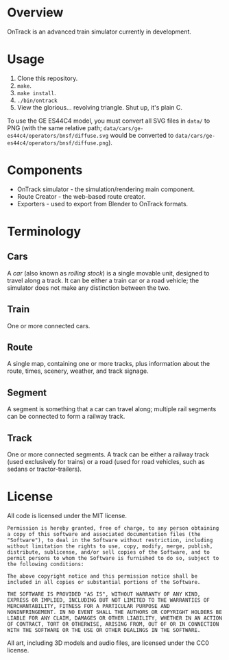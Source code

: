 
# Overview

OnTrack is an advanced train simulator currently in
development.

# Usage

1. Clone this repository.
2. `make`.
3. `make install`.
4. `./bin/ontrack`
5. View the glorious... revolving triangle. Shut up, it's plain C.

To use the GE ES44C4 model, you must convert all SVG files in `data/`
to PNG (with the same relative path;
`data/cars/ge-es44c4/operators/bnsf/diffuse.svg` would be converted to
`data/cars/ge-es44c4/operators/bnsf/diffuse.png`).

# Components

* OnTrack simulator - the simulation/rendering main component.
* Route Creator - the web-based route creator.
* Exporters - used to export from Blender to OnTrack formats.

# Terminology

## Cars

A _car_ (also known as _rolling stock_) is a single movable unit,
designed to travel along a track. It can be either a train car or a
road vehicle; the simulator does not make any distinction between the
two.

## Train

One or more connected cars.

## Route

A single map, containing one or more tracks, plus information about
the route, times, scenery, weather, and track signage.

## Segment

A segment is something that a car can travel along; multiple rail
segments can be connected to form a railway track.

## Track

One or more connected segments. A track can be either a railway track
(used exclusively for trains) or a road (used for road vehicles, such as
sedans or tractor-trailers).

# License

All code is licensed under the MIT license.

    Permission is hereby granted, free of charge, to any person obtaining
    a copy of this software and associated documentation files (the
    "Software"), to deal in the Software without restriction, including
    without limitation the rights to use, copy, modify, merge, publish,
    distribute, sublicense, and/or sell copies of the Software, and to
    permit persons to whom the Software is furnished to do so, subject to
    the following conditions:

    The above copyright notice and this permission notice shall be
    included in all copies or substantial portions of the Software.

    THE SOFTWARE IS PROVIDED "AS IS", WITHOUT WARRANTY OF ANY KIND,
    EXPRESS OR IMPLIED, INCLUDING BUT NOT LIMITED TO THE WARRANTIES OF
    MERCHANTABILITY, FITNESS FOR A PARTICULAR PURPOSE AND
    NONINFRINGEMENT. IN NO EVENT SHALL THE AUTHORS OR COPYRIGHT HOLDERS BE
    LIABLE FOR ANY CLAIM, DAMAGES OR OTHER LIABILITY, WHETHER IN AN ACTION
    OF CONTRACT, TORT OR OTHERWISE, ARISING FROM, OUT OF OR IN CONNECTION
    WITH THE SOFTWARE OR THE USE OR OTHER DEALINGS IN THE SOFTWARE.

All art, including 3D models and audio files, are licensed under the CC0 license.
